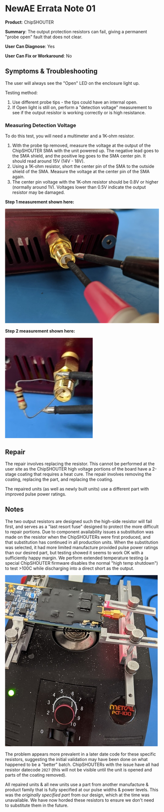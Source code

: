 # NewAE Errata Note 01

**Product**: ChipSHOUTER

**Summary**: The output protection resistors can fail, giving a permanent "probe open" fault that does not clear.

**User Can Diagnose**: Yes

**User Can Fix or Workaround**: No

## Symptoms & Troubleshooting

The user will always see the "Open" LED on the enclosure light up.

Testing method:

1. Use different probe tips - the tips could have an internal open.
2. If Open light is still on, perform a "detection voltage" measurement to see if the output resistor is working correctly or is high resistance.

### Measuring Detection Voltage

To do this test, you will need a multimeter and a 1K-ohm resistor.

1. With the probe tip removed, measure the voltage at the output of the ChipSHOUTER SMA with the unit powered up. The negative lead goes to the SMA shield, and the positive leg goes to the SMA center pin. It should read around 15V (14V - 18V).
2. Using a 1K-ohm resistor, short the center pin of the SMA to the outside shield of the SMA. Measure the voltage at the center pin of the SMA again.
3. The center pin voltage with the 1K-ohm resistor should be 0.8V or higher (normally around 1V). Voltages lower than 0.5V indicate the output resistor may be damaged.

**Step 1 measurement shown here:**

<img src="images\ER01_ChipSHOUTER_TipMeas1.jpg">

**Step 2 measurement shown here:**

<img src="images\ER01_ChipSHOUTER_TipMeas1KRes.jpg">

## Repair

The repair involves replacing the resistor. This cannot be performed at the user site as the ChipSHOUTER high voltage portions of the board have a 2-stage coating that requires a heat cure. The repair involves removing the coating, replacing the part, and replacing the coating.

The repaired units (as well as newly built units) use a different part with improved pulse power ratings.

## Notes

The two output resistors are designed such the high-side resistor will fail first, and serves as a "last resort fuse" designed to protect the more difficult to repair portions. Due to component availability issues a substitution was made on the resistor when the ChipSHOUTERs were first produced, and that substitution has continued in all production units. When the substitution was selected, it had more limited manufacture provided pulse power ratings than our desired part, but testing showed it seems to work OK with a sufficiently happy margin. We perform extended temperature testing (a special ChipSHOUTER firmware disables the normal "high temp shutdown") to test >100C while discharging into a direct short as the output.

<img src="images\ER01_TestingProduction.jpg">

The problem appears more prevalent in a later date code for these specific resistors, suggesting the initial validation may have been done on what happened to be a "better" batch. ChipSHOUTERs with the issue have all had resistor datecode `2027` (this will not be visible until the unit is opened and parts of the coating removed).

All repaired units & all new units use a part from another manufacture & product family that is fully specified at our pulse widths & power levels. This was the *originally specified part* from our design, which at the time was unavailable. We have now horded these resistors to ensure we don't need to substitute them in the future.
